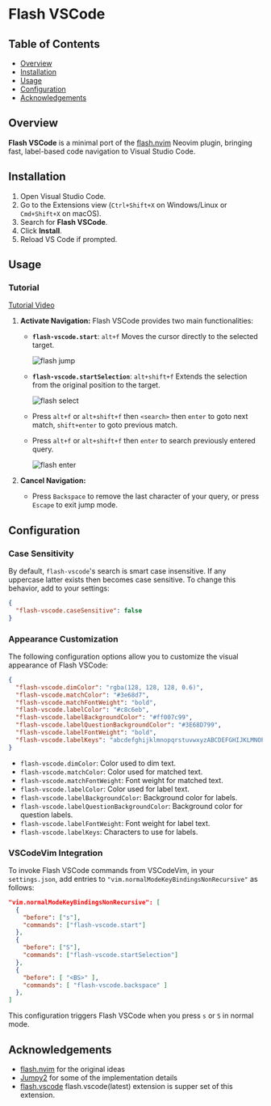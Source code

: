 # Flash VSCode

## Table of Contents

- [Overview](#overview)
- [Installation](#installation)
- [Usage](#usage)
- [Configuration](#configuration)
- [Acknowledgements](#acknowledgements)

## Overview

**Flash VSCode** is a minimal port of the [flash.nvim](https://github.com/folke/flash.nvim) Neovim plugin, bringing fast, label-based code navigation to Visual Studio Code.

## Installation

1. Open Visual Studio Code.
2. Go to the Extensions view (`Ctrl+Shift+X` on Windows/Linux or `Cmd+Shift+X` on macOS).
3. Search for **Flash VSCode**.
4. Click **Install**.
5. Reload VS Code if prompted.

## Usage

### Tutorial

[Tutorial Video](https://github.com/user-attachments/assets/b4660aa8-dd2d-4c9f-9622-c01521747a76)

1. **Activate Navigation:**
   Flash VSCode provides two main functionalities:

   - **`flash-vscode.start`**: `alt+f` Moves the cursor directly to the selected target.

     ![flash jump](https://github.com/user-attachments/assets/9a416efd-0927-4df8-b1f1-81d1582f328c)

   - **`flash-vscode.startSelection`**: `alt+shift+f` Extends the selection from the original position to the target.

     ![flash select](https://github.com/user-attachments/assets/e3a12392-3ab5-4ff7-a657-f28c4b09da2d)

   - Press `alt+f` or `alt+shift+f` then `<search>` then `enter` to goto next match, `shift+enter` to goto previous match.
   - Press `alt+f` or `alt+shift+f` then `enter` to search previously entered query.

     ![flash enter](https://github.com/user-attachments/assets/e2f932e3-73c6-4acd-9d8c-9937bb116821)

2. **Cancel Navigation:**
   - Press `Backspace` to remove the last character of your query, or press `Escape` to exit jump mode.

## Configuration

### Case Sensitivity

By default, `flash-vscode`'s search is smart case insensitive. If any uppercase latter exists then becomes case sensitive. To change this behavior, add to your settings:

```json
{
  "flash-vscode.caseSensitive": false
}
```

### Appearance Customization

The following configuration options allow you to customize the visual appearance of Flash VSCode:

```json
{
  "flash-vscode.dimColor": "rgba(128, 128, 128, 0.6)",
  "flash-vscode.matchColor": "#3e68d7",
  "flash-vscode.matchFontWeight": "bold",
  "flash-vscode.labelColor": "#c8c6eb",
  "flash-vscode.labelBackgroundColor": "#ff007c99",
  "flash-vscode.labelQuestionBackgroundColor": "#3E68D799",
  "flash-vscode.labelFontWeight": "bold",
  "flash-vscode.labelKeys": "abcdefghijklmnopqrstuvwxyzABCDEFGHIJKLMNOPQRSTUVWXYZ0123456789!@#$%^&*()-_=+[]{}|;:'\",.<>/?"
}
```

- `flash-vscode.dimColor`: Color used to dim text.
- `flash-vscode.matchColor`: Color used for matched text.
- `flash-vscode.matchFontWeight`: Font weight for matched text.
- `flash-vscode.labelColor`: Color used for label text.
- `flash-vscode.labelBackgroundColor`: Background color for labels.
- `flash-vscode.labelQuestionBackgroundColor`: Background color for question labels.
- `flash-vscode.labelFontWeight`: Font weight for label text.
- `flash-vscode.labelKeys`: Characters to use for labels.

### VSCodeVim Integration

To invoke Flash VSCode commands from VSCodeVim, in your `settings.json`, add entries to `"vim.normalModeKeyBindingsNonRecursive"` as follows:

```json
"vim.normalModeKeyBindingsNonRecursive": [
  {
    "before": ["s"],
    "commands": ["flash-vscode.start"]
  },
  {
    "before": ["S"],
    "commands": ["flash-vscode.startSelection"]
  },
  {
    "before": [ "<BS>" ],
    "commands": [ "flash-vscode.backspace" ]
  },
]
```

This configuration triggers Flash VSCode when you press `s` or `S` in normal mode.

## Acknowledgements

- [flash.nvim](https://github.com/folke/flash.nvim) for the original ideas
- [Jumpy2](https://marketplace.visualstudio.com/items?itemName=DavidLGoldberg.jumpy2) for some of the implementation details
- [flash.vscode](https://github.com/cunbidun/flash.vscode) flash.vscode(latest) extension is supper set of this extension.
